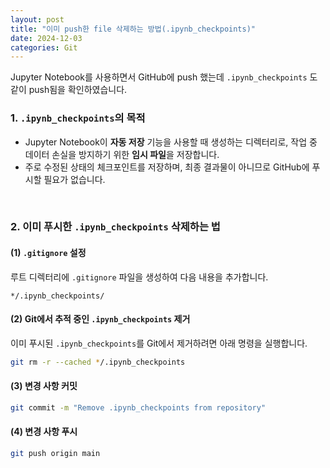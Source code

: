 ```yaml
---
layout: post  
title: "이미 push한 file 삭제하는 방법(.ipynb_checkpoints)"
date: 2024-12-03
categories: Git
---
```


Jupyter Notebook를 사용하면서 GitHub에 push 했는데 `.ipynb_checkpoints` 도 같이 push됨을 확인하였습니다.

### 1. **`.ipynb_checkpoints`의 목적**
- Jupyter Notebook이 **자동 저장** 기능을 사용할 때 생성하는 디렉터리로, 작업 중 데이터 손실을 방지하기 위한 **임시 파일**을 저장합니다.
- 주로 수정된 상태의 체크포인트를 저장하며, 최종 결과물이 아니므로 GitHub에 푸시할 필요가 없습니다.

<br>

### 2. **이미 푸시한 `.ipynb_checkpoints` 삭제하는 법**

#### (1) `.gitignore` 설정

루트 디렉터리에 `.gitignore` 파일을 생성하여 다음 내용을 추가합니다.

```
*/.ipynb_checkpoints/
```

#### (2) Git에서 추적 중인 `.ipynb_checkpoints` 제거

이미 푸시된 `.ipynb_checkpoints`를 Git에서 제거하려면 아래 명령을 실행합니다.

```bash
git rm -r --cached */.ipynb_checkpoints
```

#### (3) 변경 사항 커밋

```bash
git commit -m "Remove .ipynb_checkpoints from repository"
```

#### (4) 변경 사항 푸시

```bash
git push origin main
```